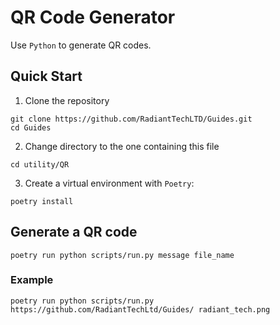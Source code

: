 # QR Code Generator

Use `Python` to generate QR codes.

## Quick Start

1. Clone the repository

```shell
git clone https://github.com/RadiantTechLTD/Guides.git
cd Guides
```

2. Change directory to the one containing this file

```shell
cd utility/QR
```

3. Create a virtual environment with `Poetry`:

```shell
poetry install
```

## Generate a QR code

```shell
poetry run python scripts/run.py message file_name
```

### Example

```shell
poetry run python scripts/run.py https://github.com/RadiantTechLtd/Guides/ radiant_tech.png
```
